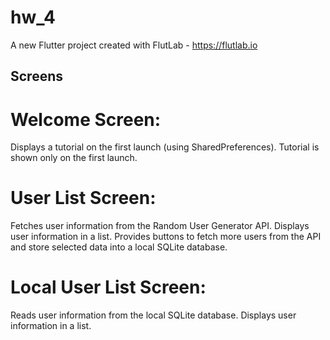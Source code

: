 # hw_4

A new Flutter project created with FlutLab - https://flutlab.io

## Screens

# Welcome Screen:

Displays a tutorial on the first launch (using SharedPreferences).
Tutorial is shown only on the first launch.

# User List Screen:

Fetches user information from the Random User Generator API.
Displays user information in a list.
Provides buttons to fetch more users from the API and store selected data into a local SQLite database.

# Local User List Screen:

Reads user information from the local SQLite database.
Displays user information in a list.
